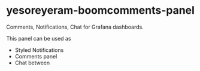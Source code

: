 # yesoreyeram-boomcomments-panel

Comments, Notifications, Chat for Grafana dashboards.

This panel can be used as

* Styled Notifications
* Comments panel
* Chat between 
